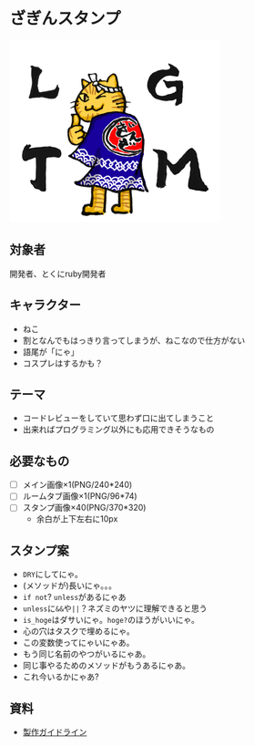 # ざぎんスタンプ
![LGTM](https://raw.githubusercontent.com/ginzarb/zagin_stamps/master/happi_coat/tora_stamp.png)

## 対象者
開発者、とくにruby開発者

## キャラクター
* ねこ
* 割となんでもはっきり言ってしまうが、ねこなので仕方がない
* 語尾が「にゃ」
* コスプレはするかも？

## テーマ
* コードレビューをしていて思わず口に出てしまうこと
* 出来ればプログラミング以外にも応用できそうなもの

## 必要なもの
- [ ] メイン画像×1(PNG/240*240)
- [ ] ルームタブ画像×1(PNG/96*74)
- [ ] スタンプ画像×40(PNG/370*320)
  - 余白が上下左右に10px

## スタンプ案
* `DRY`にしてにゃ。
* (メソッドが)長いにゃ。。。
* `if not`? `unless`があるにゃあ
* `unless`に`&&`や`||`？ネズミのヤツに理解できると思う
* `is_hoge`はダサいにゃ。`hoge?`のほうがいいにゃ。
* 心の穴はタスクで埋めるにゃ。
* この変数使ってにゃいにゃあ。
* もう同じ名前のやつがいるにゃあ。
* 同じ事やるためのメソッドがもうあるにゃあ。
* これ今いるかにゃあ?

## 資料
- [製作ガイドライン](https://creator.line.me/ja/guideline/)
